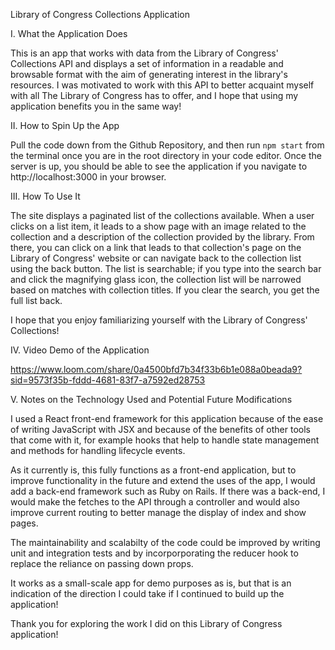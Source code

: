 Library of Congress Collections Application

I. What the Application Does

This is an app that works with data from the Library of Congress' Collections API and displays a set of information in a readable and browsable format with the aim of generating interest in the library's resources. I was motivated to work with this API to better acquaint myself with all The Library of Congress has to offer, and I hope that using my application benefits you in the same way!

II. How to Spin Up the App

Pull the code down from the Github Repository, and then run `npm start` from the terminal once you are in the root directory in your code editor. Once the server is up, you should be able to see the application if you navigate to http://localhost:3000 in your browser.


III. How To Use It

The site displays a paginated list of the collections available. When a user clicks on a list item, it leads to a show page with an image related to the collection and a description of the collection provided by the library. From there, you can click on a link that leads to that collection's page on the Library of Congress' website or can navigate back to the collection list using the back button. The list is searchable; if you type into the search bar and click the magnifying glass icon, the collection list will be narrowed based on matches with collection titles. If you clear the search, you get the full list back.

I hope that you enjoy familiarizing yourself with the Library of Congress' Collections!

IV. Video Demo of the Application

https://www.loom.com/share/0a4500bfd7b34f33b6b1e088a0beada9?sid=9573f35b-fddd-4681-83f7-a7592ed28753

V. Notes on the Technology Used and Potential Future Modifications

I used a React front-end framework for this application because of the ease of writing JavaScript with JSX and because of the benefits of other tools that come with it, for example hooks that help to handle state management and methods for handling lifecycle events. 

As it currently is, this fully functions as a front-end application, but to improve functionality in the future and extend the uses of the app, I would add a back-end framework such as Ruby on Rails. If there was a back-end, I would make the fetches to the API through a controller and would also improve current routing to better manage the display of index and show pages.

The maintainability and scalabilty of the code could be improved by writing unit and integration tests and by incorporporating the reducer hook to replace the reliance on passing down props.

It works as a small-scale app for demo purposes as is, but that is an indication of the direction I could take if I continued to build up the application! 

Thank you for exploring the work I did on this Library of Congress application!





<!-- # Getting Started with Create React App

This project was bootstrapped with [Create React App](https://github.com/facebook/create-react-app).

## Available Scripts

In the project directory, you can run:

### `npm start`

Runs the app in the development mode.\
Open [http://localhost:3000](http://localhost:3000) to view it in your browser.

The page will reload when you make changes.\
You may also see any lint errors in the console.

### `npm test`

Launches the test runner in the interactive watch mode.\
See the section about [running tests](https://facebook.github.io/create-react-app/docs/running-tests) for more information.

### `npm run build`

Builds the app for production to the `build` folder.\
It correctly bundles React in production mode and optimizes the build for the best performance.

The build is minified and the filenames include the hashes.\
Your app is ready to be deployed!

See the section about [deployment](https://facebook.github.io/create-react-app/docs/deployment) for more information.

### `npm run eject`

**Note: this is a one-way operation. Once you `eject`, you can't go back!**

If you aren't satisfied with the build tool and configuration choices, you can `eject` at any time. This command will remove the single build dependency from your project.

Instead, it will copy all the configuration files and the transitive dependencies (webpack, Babel, ESLint, etc) right into your project so you have full control over them. All of the commands except `eject` will still work, but they will point to the copied scripts so you can tweak them. At this point you're on your own.

You don't have to ever use `eject`. The curated feature set is suitable for small and middle deployments, and you shouldn't feel obligated to use this feature. However we understand that this tool wouldn't be useful if you couldn't customize it when you are ready for it.

## Learn More

You can learn more in the [Create React App documentation](https://facebook.github.io/create-react-app/docs/getting-started).

To learn React, check out the [React documentation](https://reactjs.org/).

### Code Splitting

This section has moved here: [https://facebook.github.io/create-react-app/docs/code-splitting](https://facebook.github.io/create-react-app/docs/code-splitting)

### Analyzing the Bundle Size

This section has moved here: [https://facebook.github.io/create-react-app/docs/analyzing-the-bundle-size](https://facebook.github.io/create-react-app/docs/analyzing-the-bundle-size)

### Making a Progressive Web App

This section has moved here: [https://facebook.github.io/create-react-app/docs/making-a-progressive-web-app](https://facebook.github.io/create-react-app/docs/making-a-progressive-web-app)

### Advanced Configuration

This section has moved here: [https://facebook.github.io/create-react-app/docs/advanced-configuration](https://facebook.github.io/create-react-app/docs/advanced-configuration)

### Deployment

This section has moved here: [https://facebook.github.io/create-react-app/docs/deployment](https://facebook.github.io/create-react-app/docs/deployment)

### `npm run build` fails to minify

This section has moved here: [https://facebook.github.io/create-react-app/docs/troubleshooting#npm-run-build-fails-to-minify](https://facebook.github.io/create-react-app/docs/troubleshooting#npm-run-build-fails-to-minify) -->
